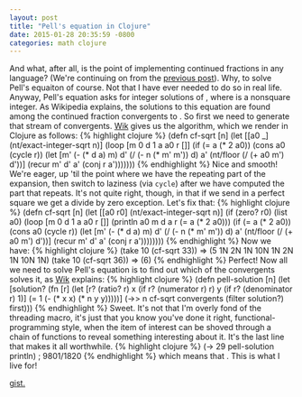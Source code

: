 ```yaml
---
layout: post
title: "Pell's equation in Clojure"
date: 2015-01-28 20:35:59 -0800
categories: math clojure
---
```


And what, after all, is the point of implementing continued fractions
in any language? (We're continuing on from the [previous post][prev]).
Why, to solve Pell's equaiton of course. Not that I
have ever needed to do so in real life. Anyway, Pell's equation asks
for integer solutions of
<span class="equation" data-expr="x^2 - n y^2 = 1"></span>, where
<span class="equation" data-expr="n"></span>
is a nonsquare integer. As Wikipedia explains, the solutions to
this equation are found among the continued fraction convergents to
<span class="equation" data-expr="\sqrt n"></span>
. So first we need to generate that stream of
convergents. [Wik][wik-sqrt] gives us the algorithm, which we render in Clojure
as follows:
{% highlight clojure %}
(defn cf-sqrt [n]
  (let [[a0 _] (nt/exact-integer-sqrt n)]
    (loop [m 0 d 1 a a0 r []]
      (if (= a (* 2 a0))
        (cons a0 (cycle r))
        (let [m' (- (* d a) m)
              d' (/ (- n (* m' m')) d)
              a' (nt/floor (/ (+ a0 m') d'))]
          (recur m' d' a' (conj r a')))))))
{% endhighlight %}
Nice and smooth! We're eager, up 'til the point where we have the
repeating part of the expansion, then switch to laziness (via `cycle`)
after we have computed the part that repeats. It's not quite right,
though, in that if we send in a perfect square we get a divide by
zero exception. Let's fix that:
{% highlight clojure %}
(defn cf-sqrt [n]
  (let [[a0 r0] (nt/exact-integer-sqrt n)]
    (if (zero? r0)
      (list a0)
      (loop [m 0 d 1 a a0 r []]
        (println a0 m d a r (= a (* 2 a0)))
        (if (= a (* 2 a0))
          (cons a0 (cycle r))
          (let [m' (- (* d a) m)
                d' (/ (- n (* m' m')) d)
                a' (nt/floor (/ (+ a0 m') d'))]
            (recur m' d' a' (conj r a'))))))))
{% endhighlight %}
Now we have:
{% highlight clojure %}
(take 10 (cf-sqrt 33))
=> (5 1N 2N 1N 10N 1N 2N 1N 10N 1N)
(take 10 (cf-sqrt 36))
=> (6)
{% endhighlight %}
Perfect! Now all we need to solve Pell's equation is to find out
which of the convergents solves it, as [Wik][wik-pell] explains:
{% highlight clojure %}
(defn pell-solution [n]
  (let [solution? (fn [r]
                    (let [r? (ratio? r)
                          x (if r? (numerator r) r)
                          y (if r? (denominator r) 1)]
                      (= 1 (- (* x x) (* n y y)))))]
    (->> n cf-sqrt convergents (filter solution?) first)))
{% endhighlight %}
Sweet. It's not that I'm overly fond of the threading macro, it's
just that you know you've done it right, functional-programming
style, when the item of interest can be shoved through a chain
of functions to reveal something interesting about it. It's the
last line that makes it all worthwhile.
{% highlight clojure %}
(-> 29 pell-solution println)
; 9801/1820
{% endhighlight %}
which means that
<span class="equation" data-expr="9801^2 - 29\cdot1820^2 = 1"></span>.
This is what I live for!

[gist.][gist]

[gist]: https://gist.github.com/littleredcomputer/b53954fd82badaa52317
[wik-sqrt]: http://en.wikipedia.org/wiki/Methods_of_computing_square_roots#Example.2C_square_root_of_114_as_a_continued_fraction
[wik-pell]: http://en.wikipedia.org/wiki/Pell%27s_equation#Fundamental_solution_via_continued_fractions
[prev]: /blog/2015/01/25/continued-fractions-in-clojure/
